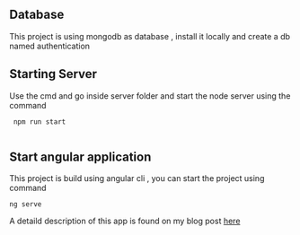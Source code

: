 ## Database

This project is using mongodb as database , install it locally and create a db named authentication

## Starting Server

Use the cmd and go inside server folder and start the node server using the command 
```
 npm run start
 
```
## Start angular application

This project is build using angular cli , you can start the project using command
```
ng serve

```

A detaild description of this app is found on my blog post [here](http://www.praveenrana.com/posts/token-based-authentication-using-angular-and-nodejs)
